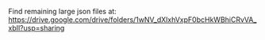 Find remaining large json files at: https://drive.google.com/drive/folders/1wNV_dXlxhVxpF0bcHkWBhiCRvVA_xbIl?usp=sharing
